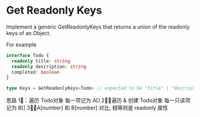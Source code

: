 <!--info-header-start-->
<h1>
  Get Readonly Keys
</h1>
<!--info-header-end-->

Implement a generic GetReadonlyKeys<T> that returns a union of the readonly keys of an Object.

For example

```ts
interface Todo {
  readonly title: string
  readonly description: string
  completed: boolean
}

type Keys = GetReadonlyKeys<Todo> // expected to be "title" | "description"
```

思路
1⃣️：遍历 Todo对象 每一项记为 A[] 
2⃣️：遍历 & 创建 Todo对象 每一只读项记为 B[]
3⃣️：A[number] 和 B[number] 对比, 相等则是 readonly 属性

